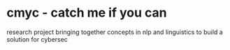 # cmyc - catch me if you can
research project bringing together concepts in nlp and linguistics to build a solution for cybersec 
